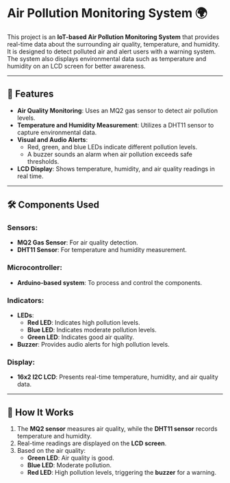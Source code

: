 # Air Pollution Monitoring System 🌍

This project is an **IoT-based Air Pollution Monitoring System** that provides real-time data about the surrounding air quality, temperature, and humidity. It is designed to detect polluted air and alert users with a warning system. The system also displays environmental data such as temperature and humidity on an LCD screen for better awareness.

---

## 🌟 Features
- **Air Quality Monitoring**: Uses an MQ2 gas sensor to detect air pollution levels.
- **Temperature and Humidity Measurement**: Utilizes a DHT11 sensor to capture environmental data.
- **Visual and Audio Alerts**:
  - Red, green, and blue LEDs indicate different pollution levels.
  - A buzzer sounds an alarm when air pollution exceeds safe thresholds.
- **LCD Display**: Shows temperature, humidity, and air quality readings in real time.

---

## 🛠️ Components Used
### Sensors:
- **MQ2 Gas Sensor**: For air quality detection.
- **DHT11 Sensor**: For temperature and humidity measurement.

### Microcontroller:
- **Arduino-based system**: To process and control the components.

### Indicators:
- **LEDs**:
  - **Red LED**: Indicates high pollution levels.
  - **Blue LED**: Indicates moderate pollution levels.
  - **Green LED**: Indicates good air quality.
- **Buzzer**: Provides audio alerts for high pollution levels.

### Display:
- **16x2 I2C LCD**: Presents real-time temperature, humidity, and air quality data.

---

## 🔧 How It Works
1. The **MQ2 sensor** measures air quality, while the **DHT11 sensor** records temperature and humidity.
2. Real-time readings are displayed on the **LCD screen**.
3. Based on the air quality:
   - **Green LED**: Air quality is good.
   - **Blue LED**: Moderate pollution.
   - **Red LED**: High pollution levels, triggering the **buzzer** for a warning.

